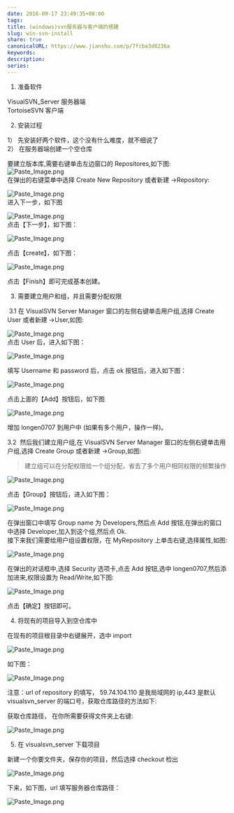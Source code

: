 ```yaml
---  
date: 2016-09-17 23:49:35+08:00  
tags:   
title: (windows)svn服务器与客户端的搭建  
slug: win-svn-install  
share: true  
canonicalURL: https://www.jianshu.com/p/7fcba3d0236a  
keywords:   
description:   
series:   
---  
```

  
1. 准备软件  
  
VisualSVN_Server 服务器端  
TortoiseSVN 客户端  
  
2. 安装过程  
  
1） 先安装好两个软件，这个没有什么难度，就不细说了  
2） 在服务器端创建一个空仓库  
  
要建立版本库,需要右键单击左边窗口的 Repositores,如下图:  
![Paste_Image.png](/images/67eff45f5e396c9ad8966472d19e01ff.webp)  
在弹出的右键菜单中选择 Create New Repository 或者新建 ->Repository:  
  
![Paste_Image.png](/images/87b369a34baaf9a7f878c2e360da74ba.webp)  
进入下一步，如下图  
  
![Paste_Image.png](/images/292a936aa54c954fc941e4494472e913.webp)  
点击【下一步】，如下图：  
  
![Paste_Image.png](/images/71053e3298331446c4cea8094815dede.webp)  
  
点击【create】，如下图：  
  
![Paste_Image.png](/images/292a936aa54c954fc941e4494472e913.webp)  
  
点击【Finish】即可完成基本创建。  
  
3.  需要建立用户和组，并且需要分配权限  
  
 3.1 在 VisualSVN Server Manager 窗口的左侧右键单击用户组,选择 Create User 或者新建 ->User,如图:  
  
![Paste_Image.png](/images/292a936aa54c954fc941e4494472e913.webp)  
点击 User 后，进入如下图：  
  
![Paste_Image.png](/images/292a936aa54c954fc941e4494472e913.webp)  
  
填写 Username 和 password 后，点击 ok 按钮后，进入如下图：  
  
![Paste_Image.png](/images/292a936aa54c954fc941e4494472e913.webp)  
  
点击上面的【Add】按钮后，如下图  
  
![Paste_Image.png](/images/4eed15932091f69b36e814dfaf942295.webp)  
  
增加 longen0707 到用户中 (如果有多个用户，操作一样)。  
  
3.2  然后我们建立用户组,在 VisualSVN Server Manager 窗口的左侧右键单击用户组,选择 Create Group 或者新建 ->Group,如图:  
  
> 建立组可以在分配权限给一个组分配，省去了多个用户相同权限的频繁操作  
  
![Paste_Image.png](/images/67eff45f5e396c9ad8966472d19e01ff.webp)  
  
点击【Group】按钮后，进入如下图：  
  
  
![Paste_Image.png](/images/67eff45f5e396c9ad8966472d19e01ff.webp)  
  
在弹出窗口中填写 Group name 为 Developers,然后点 Add 按钮,在弹出的窗口中选择 Developer,加入到这个组,然后点 Ok.  
接下来我们需要给用户组设置权限，在 MyRepository 上单击右键,选择属性,如图:  
  
![Paste_Image.png](/images/292a936aa54c954fc941e4494472e913.webp)  
  
在弹出的对话框中,选择 Security 选项卡,点击 Add 按钮,选中 longen0707,然后添加进来,权限设置为 Read/Write,如下图:  
  
![Paste_Image.png](/images/71053e3298331446c4cea8094815dede.webp)  
  
点击【确定】按钮即可。  
  
4. 将现有的项目导入到空仓库中  
  
在现有的项目根目录中右键展开，选中 import  
  
![Paste_Image.png](/images/71053e3298331446c4cea8094815dede.webp)  
  
如下图：  
  
![Paste_Image.png](/images/292a936aa54c954fc941e4494472e913.webp)  
  
注意：url of repository 的填写， 59.74.104.110 是我局域网的 ip,443 是默认 visualsvn_server 的端口号，获取仓库路径的方法如下:  
  
获取仓库路径， 在你所需要获得文件夹上右键:  
  
![Paste_Image.png](/images/292a936aa54c954fc941e4494472e913.webp)  
  
  
  
5. 在 visualsvn_server 下载项目  
  
新建一个你要文件夹，保存你的项目，然后选择 checkout 检出  
  
![Paste_Image.png](/images/71053e3298331446c4cea8094815dede.webp)  
  
下来，如下图，url 填写服务器仓库路径：  
  
![Paste_Image.png](/images/71053e3298331446c4cea8094815dede.webp)